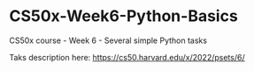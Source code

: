 # CS50x-Week6-Python-Basics
CS50x course - Week 6 - Several simple Python tasks

Taks description here: https://cs50.harvard.edu/x/2022/psets/6/

